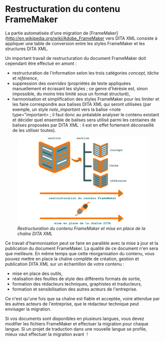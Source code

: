 # Restructuration du contenu FrameMaker

La partie automatisée d\'une migration de
\[FrameMaker\](<http://en.wikipedia.org/wiki/Adobe_FrameMaker> vers DITA
XML consiste à appliquer une table de conversion entre les styles
FrameMaker et les structures DITA XML.

Un important travail de restructuration du document FrameMaker doit
cependant être effectué en amont :

-   restructuration de l\'information selon les trois catégories
    *concept*, *tâche* et *référence*,
-   suppression des *overrides* (propriétés de texte appliquées
    manuellement et écrasant les styles ; ce genre d\'hérésie est, sinon
    impossible, du moins très limité sous un format structuré),
-   harmonisation et simplification des styles FrameMaker pour les
    limiter et les faire correspondre aux balises DITA XML qui seront
    utilisées (par exemple, un style *note_important* vers la balise
    \<note type=\"important\> ; il faut donc au préalable analyser le
    contenu existant et décider quel ensemble de balises sera utilisé
    parmi les centaines de balises proposées par DITA XML : il est en
    effet fortement déconseillé de les utiliser toutes).

<figure>
<img src="graphics/framemaker-restructure.svg"
alt="graphics/framemaker-restructure.svg" />
<figcaption><em>Restructuration du contenu FrameMaker et mise en place
de la chaîne DITA XML</em></figcaption>
</figure>

Ce travail d\'harmonisation peut se faire en parallèle avec la mise à
jour et la publication du document FrameMaker. La qualité de ce document
n\'en sera que meilleure. En même temps que cette réorganisation du
contenu, vous pouvez mettre en place la chaîne complète de création,
gestion et publication DITA XML sur un échantillon de votre contenu :

-   mise en place des outils,
-   réalisation des feuilles de style des différents formats de sortie,
-   formation des rédacteurs techniques, graphistes et traducteurs,
-   formation et sensibilisation des autres acteurs de l\'entreprise.

Ce n\'est qu\'une fois que sa chaîne est fiable et acceptée, voire
attendue par les autres acteurs de l\'entreprise, que le rédacteur
technique peut envisager la migration.

Si vos documents sont disponibles en plusieurs langues, vous devez
modifier les fichiers FrameMaker et effectuer la migration pour chaque
langue. Si un projet de traduction dans une nouvelle langue se profile,
mieux vaut effectuer la migration avant  !
